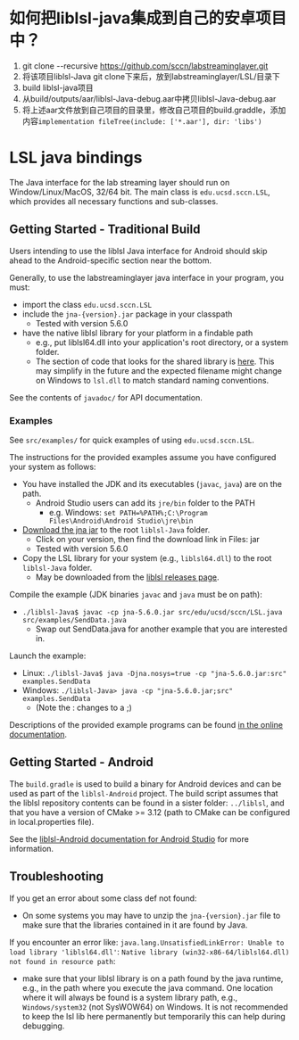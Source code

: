 # 如何把liblsl-java集成到自己的安卓项目中？
1. git clone --recursive https://github.com/sccn/labstreaminglayer.git
2. 将该项目liblsl-Java git clone下来后，放到labstreaminglayer/LSL/目录下
3. build liblsl-java项目
4. 从build/outputs/aar/liblsl-Java-debug.aar中拷贝liblsl-Java-debug.aar
5. 将上述aar文件放到自己项目的目录里，修改自己项目的build.graddle，添加内容`implementation fileTree(include: ['*.aar'], dir: 'libs')`

# LSL java bindings

The Java interface for the lab streaming layer should run on Window/Linux/MacOS, 32/64 bit.
The main class is `edu.ucsd.sccn.LSL`, which provides all necessary functions and sub-classes.

## Getting Started - Traditional Build

Users intending to use the liblsl Java interface for Android should skip ahead to the Android-specific section near the bottom.

Generally, to use the labstreaminglayer java interface in your program, you must:
* import the class `edu.ucsd.sccn.LSL`
* include the `jna-{version}.jar` package in your classpath
    * Tested with version 5.6.0
* have the native liblsl library for your platform in a findable path
    * e.g., put liblsl64.dll into your application's root directory, or a system folder.
    * The section of code that looks for the shared library is [here](https://github.com/labstreaminglayer/liblsl-Java/blob/master/src/edu/ucsd/sccn/LSL.java#L1100-L1117). This may simplify in the future and the expected filename might change on Windows to `lsl.dll` to match standard naming conventions.

See the contents of `javadoc/` for API documentation.

### Examples

See `src/examples/` for quick examples of using `edu.ucsd.sccn.LSL`.

The instructions for the provided examples assume you have configured your system as follows:
* You have installed the JDK and its executables (`javac`, `java`) are on the path.
    * Android Studio users can add its `jre/bin` folder to the PATH
        * e.g. Windows: `set PATH=%PATH%;C:\Program Files\Android\Android Studio\jre\bin`
* [Download the jna jar](https://mvnrepository.com/artifact/net.java.dev.jna/jna) to the root `liblsl-Java` folder.
    * Click on your version, then find the download link in Files: jar
    * Tested with version 5.6.0
* Copy the LSL library for your system (e.g., `liblsl64.dll`) to the root `liblsl-Java` folder.
    * May be downloaded from the [liblsl releases page](https://github.com/sccn/liblsl/releases).

Compile the example (JDK binaries `javac` and `java` must be on path):
* `./liblsl-Java$ javac -cp jna-5.6.0.jar src/edu/ucsd/sccn/LSL.java src/examples/SendData.java`
    * Swap out SendData.java for another example that you are interested in.

Launch the example:
* Linux: `./liblsl-Java$ java -Djna.nosys=true -cp "jna-5.6.0.jar:src" examples.SendData`
* Windows: `./liblsl-Java> java -cp "jna-5.6.0.jar;src" examples.SendData`
    * (Note the : changes to a ;)

Descriptions of the provided example programs can be found [in the online documentation](https://labstreaminglayer.readthedocs.io/dev/examples.html#java-example-programs-basic-to-advanced).

## Getting Started - Android

The `build.gradle` is used to build a binary for Android devices and can be used as part of the `liblsl-Android` project. The build script assumes that the liblsl repository contents can be found in a sister folder: `../liblsl`, and that you have a version of CMake >= 3.12 (path to CMake can be configured in local.properties file).

See the [liblsl-Android documentation for Android Studio](https://github.com/labstreaminglayer/liblsl-Android/tree/master/AndroidStudio) for more information.

## Troubleshooting

If you get an error about some class def not found:
* On some systems you may have to unzip the `jna-{version}.jar` file to make sure that the libraries contained in it are found by Java.

If you encounter an error like: `java.lang.UnsatisfiedLinkError: Unable to load library 'liblsl64.dll'`: `Native library (win32-x86-64/liblsl64.dll) not found in resource path`:
* make sure that your liblsl library is on a path found by the java runtime, e.g., in the path where you execute the java command. One location where it will always be found is a system library path, e.g., `Windows/system32` (not SysWOW64) on Windows. It is not recommended to keep the lsl lib here permanently but temporarily this can help during debugging.
